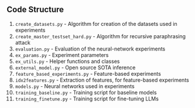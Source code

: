## Code Structure

1. `create_datasets.py` - Algorithm for creation of the datasets used in experiments
2. `create_master_testset_hard.py` - Algorithm for recursive paraphrasing attack
3. `evaluation.py` - Evaluation of the neural-network experiments
4. `ex_params.py` - Experiment parameters
5. `ex_utils.py` - Helper functions and classes
6. `external_model.py` - Open source SOTA inference
7. `feature_based_experiments.py` - Feature-based experiments
8. `idx2features.py` - Extraction of features, for feature-based experiments
9. `models.py` - Neural networks used in experiments
10. `training_baseline.py` - Training script for baseline models
11. `training_finetune.py` - Training script for fine-tuning LLMs